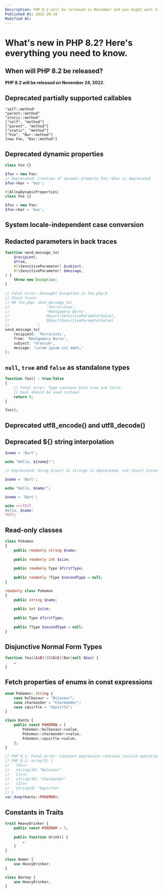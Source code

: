 ```yaml
---
Description: PHP 8.2 will be released in November and you might want to be up to date will all the new features and breaking changes introduced.
Published At: 2022-10-10
Modified At:
---
```


# What's new in PHP 8.2? Here's everything you need to know.

## When will PHP 8.2 be released?

**PHP 8.2 will be released on November 24, 2022.**

## Deprecated partially supported callables

```
"self::method"
"parent::method"
"static::method"
["self", "method"]
["parent", "method"]
["static", "method"]
["Foo", "Bar::method"]
[new Foo, "Bar::method"]
```

## Deprecated dynamic properties

```php
class Foo {}

$foo = new Foo;
// Deprecated: Creation of dynamic property Foo::$bar is deprecated
$foo->bar = 'baz';
```

```php
#[AllowDynamicProperties]
class Foo {}

$foo = new Foo;
$foo->bar = 'baz';
```

## System locale-independent case conversion

## Redacted parameters in back traces

```php
function send_message_to(
    $recipient,
    $from,
    #[\SensitiveParameter] $subject,
    #[\SensitiveParameter] $message,
) {
    throw new Exception;
}
 
// Fatal error: Uncaught Exception in foo.php:9
// Stack trace:
// #0 foo.php: send_message_to(
//                 'Terroristes',
//                 'Montgomery Burns',
//                 Object(SensitiveParameterValue),
//                 Object(SensitiveParameterValue)
//             )
send_message_to(
    recipient: 'Terrorists',
    from: 'Montgomery Burns',
    subject: "Uranium",
    message: 'Lorem ipsum sit amet…'
);
```

## `null`, `true` and `false` as standalone types

```php
function foo() : true|false
{
    // Fatal error: Type contains both true and false,
    // bool should be used instead
    return 0;
}

foo();
```

## Deprecated utf8_encode() and utf8_decode()

## Deprecated ${} string interpolation

```php
$name = 'Bart';

echo "Hello, ${name}!";

// Deprecated: Using ${var} in strings is deprecated, use {$var} instead
```

```php
$name = 'Bart';

echo "Hello, $name!";
```

```php
$name = 'Bart';

echo <<<TEXT
Hello, $name!
TEXT;
```

## Read-only classes

```php
class Pokemon
{
	public readonly string $name;
  
	public readonly int $size;
  
    public readonly Type $firstType;
  
    public readonly ?Type $secondType = null;
}
```

```php
readonly class Pokemon
{
	public string $name;
  
	public int $size;
  
    public Type $firstType;
  
    public ?Type $secondType = null;
}
```

## Disjunctive Normal Form Types

```php
function foo((A&B)|(C&D&E)|Bar|null $baz) {
    …
}
```

## Fetch properties of enums in const expressions

```php
enum Pokemon: string {
    case bulbasaur = "Bulasaur";
    case charmander = "Charmander";
    case squirtle = "Squirtle";
}

class Kanto {
    public const POKEMON = [
        Pokemon::bulbasaur->value,
        Pokemon::charmander->value,
        Pokemon::squirtle->value,
    ];
}

// PHP 8.1: Fatal error: Constant expression contains invalid operations
// PHP 8.2: array(3) {
//   [0]=>
//   string(10) "Bulasaur"
//   [1]=>
//   string(10) "Charmander"
//   [2]=>
//   string(8) "Squirtle"
// }
var_dump(Kanto::POKEMON);
```

## Constants in Traits

```php
trait HeavyDrinker {
    public const MINIMUM = 5;
  
    public function drink() {
	    …
    }
}

class Homer {
    use HeavyDrinker;
}

class Barney {
    use HeavyDrinker;
}
```

